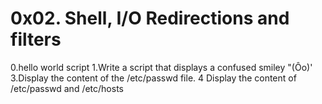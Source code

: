 # 0x02. Shell, I/O Redirections and filters
0.hello world script
1.Write a script that displays a confused smiley "(Ôo)'
3.Display the content of the /etc/passwd file.
4 Display the content of /etc/passwd and /etc/hosts
